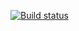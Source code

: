 [![Build status](https://ci.appveyor.com/api/projects/status/5w2sagw7bd6xtja1?svg=true)](https://ci.appveyor.com/project/Cossmoz61571/restci)